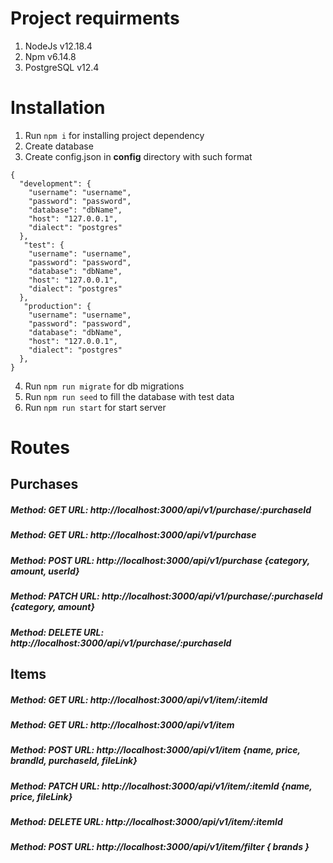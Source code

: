 # Project requirments
1. NodeJs v12.18.4
2. Npm v6.14.8
3. PostgreSQL v12.4
# Installation
1. Run ```npm i``` for installing project dependency
2. Create database
3. Create config.json in **config** directory with such format 
```
{
  "development": {
    "username": "username",
    "password": "password",
    "database": "dbName",
    "host": "127.0.0.1",
    "dialect": "postgres"
  },
   "test": {
    "username": "username",
    "password": "password",
    "database": "dbName",
    "host": "127.0.0.1",
    "dialect": "postgres"
  },
   "production": {
    "username": "username",
    "password": "password",
    "database": "dbName",
    "host": "127.0.0.1",
    "dialect": "postgres"
  },
}
```
4. Run ```npm run migrate``` for db migrations
5. Run ```npm run seed``` to fill the database with test data
6. Run ```npm run start``` for start server

# Routes
## Purchases

##### Method: GET URL: http://localhost:3000/api/v1/purchase/:purchaseId
##### Method: GET URL: http://localhost:3000/api/v1/purchase 
##### Method: POST URL: http://localhost:3000/api/v1/purchase {category, amount, userId}
##### Method: PATCH URL: http://localhost:3000/api/v1/purchase/:purchaseId {category, amount}
##### Method: DELETE URL: http://localhost:3000/api/v1/purchase/:purchaseId

## Items
##### Method: GET URL: http://localhost:3000/api/v1/item/:itemId
##### Method: GET URL: http://localhost:3000/api/v1/item 
##### Method: POST URL: http://localhost:3000/api/v1/item {name, price, brandId, purchaseId, fileLink}
##### Method: PATCH URL: http://localhost:3000/api/v1/item/:itemId {name, price, fileLink}
##### Method: DELETE URL: http://localhost:3000/api/v1/item/:itemId
##### Method: POST URL: http://localhost:3000/api/v1/item/filter { brands }